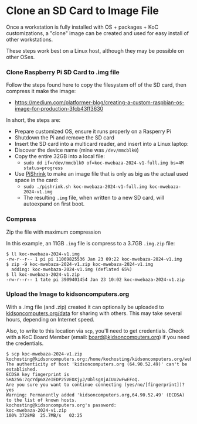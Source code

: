 # Clone an SD Card to Image File

Once a workstation is fully installed with OS + packages + KoC customizations, a "clone" image can be created and used for easy install of other workstations.

These steps work best on a Linux host, although they may be possible on other OSes.

### Clone Raspberry Pi SD Card to .img file
Follow the steps found here to copy the filesystem off of the SD card, then compress it make the image:
* https://medium.com/platformer-blog/creating-a-custom-raspbian-os-image-for-production-3fcb43ff3630
  
In short, the steps are:
* Prepare customized OS, ensure it runs properly on a Rasperry Pi
* Shutdown the Pi and remove the SD card
* Insert the SD card into a multicard reader, and insert into a Linux laptop:
* Discover the device name (mine was `/dev/mmcblk0`)
* Copy the entire 32GB into a local file:
  * `sudo dd if=/dev/mmcblk0 of=koc-mwebaza-2024-v1-full.img bs=4M status=progress`
* Use [PiShrink](https://github.com/Drewsif/PiShrink) to make an image file that is only as big as the actual used space in the card:
  * `sudo ./pishrink.sh koc-mwebaza-2024-v1-full.img koc-mwebaza-2024-v1.img`
  * The resulting `.img` file, when written to a new SD card, will autoexpand on first boot.

### Compress
Zip the file with maximum compression

In this example, an 11GB `.img` file is compress to a 3.7GB `.img.zip` file:
```
$ ll koc-mwebaza-2024-v1.img 
-rw-r--r-- 1 pi pi 11069825536 Jan 23 09:22 koc-mwebaza-2024-v1.img
$ zip -9 koc-mwebaza-2024-v1.zip koc-mwebaza-2024-v1.img
  adding: koc-mwebaza-2024-v1.img (deflated 65%)
$ ll koc-mwebaza-2024-v1.zip 
-rw-r--r-- 1 tate pi 3909401454 Jan 23 10:02 koc-mwebaza-2024-v1.zip
```

### Upload the Image to kidsoncomputers.org
With a .img file (and .zip) created it can optionally be uploaded to [kidsoncomputers.org/data](https://www.kidsoncomputers.org/data/) for sharing with others.  This may take several hours, depending on Internet speed.

Also, to write to this location via `scp`, you'll need to get credentials. Check with a KoC Board Member (email: board@kidsoncomputers.org) if you need the credentials.

```
$ scp koc-mwebaza-2024-v1.zip kochosting@kidsoncomputers.org:/home/kochosting/kidsoncomputers.org/web/data/projects/Uganda2024/
The authenticity of host 'kidsoncomputers.org (64.90.52.49)' can't be established.
ECDSA key fingerprint is SHA256:7qcYdp6XZeIEDP25VEOXjyJ/UblsgXjAIUo2wFwEFoQ.
Are you sure you want to continue connecting (yes/no/[fingerprint])? yes
Warning: Permanently added 'kidsoncomputers.org,64.90.52.49' (ECDSA) to the list of known hosts.
kochosting@kidsoncomputers.org's password: 
koc-mwebaza-2024-v1.zip                                                               100% 3728MB  25.7MB/s   02:25    
```
